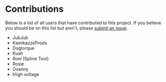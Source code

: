 # Contributions
Below is a list of all users that have contributed to this project. If you believe you should be on this list but aren't, please [submit an issue](https://docs.github.com/en/issues/tracking-your-work-with-issues/creating-an-issue).
- JubJub
- KamikazzeProds
- Dogtorque
- Kush
- Roel (Spline Tool)
- Rosie
- Ovanny
- h!igh voltage

